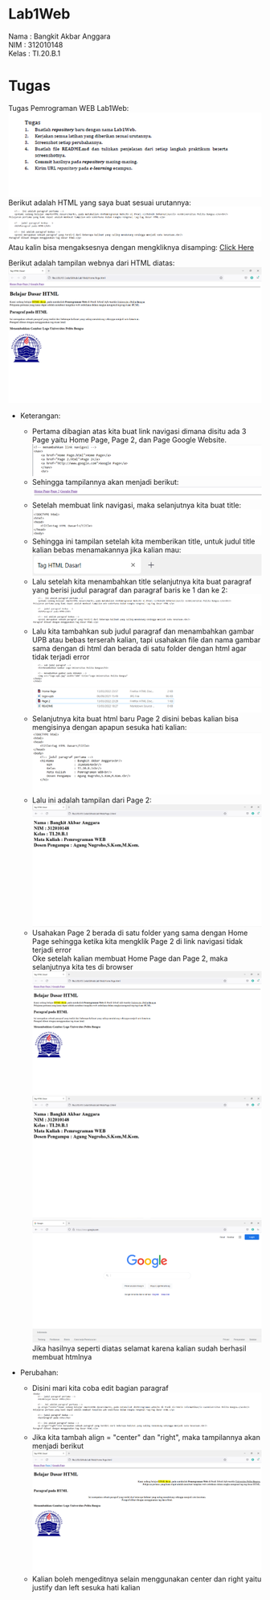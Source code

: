 # Lab1Web

Nama  : Bangkit Akbar Anggara<br>
NIM   : 312010148<br>
Kelas : TI.20.B.1<br>

# Tugas

Tugas Pemrograman WEB Lab1Web:<br>
![Screenshot_6.png](Pic/Screenshot_6.png)<br>
Berikut adalah HTML yang saya buat sesuai urutannya:<br>
![Screenshot_14.png](Pic/Screenshot_14.png)<br>
Atau kalin bisa mengaksesnya dengan mengkliknya disamping: [Click Here](Halaman_Beranda.html)<br>

Berikut adalah tampilan webnya dari HTML diatas:<br>
![Screenshot_8.png](Pic/Screenshot_8.png)<br>

- Keterangan:<br>
  - Pertama dibagian atas kita buat link navigasi dimana disitu ada 3 Page yaitu Home Page, Page 2, dan Page Google Website.<br>
   ![Screenshot_1.png](Pic/Screenshot_1.png)<br>
  - Sehingga tampilannya akan menjadi berikut:<br>
   ![Screenshot_11.png](Pic/Screenshot_11.png)<br>
  - Setelah membuat link navigasi, maka selanjutnya kita buat title:<br>
   ![Screenshot_15.png](Pic/Screenshot_15.png)<br>
  - Sehingga ini tampilan setelah kita memberikan title, untuk judul title kalian bebas menamakannya jika kalian mau:<br>
   ![Screenshot_16.png](Pic/Screenshot_16.png)<br>
  - Lalu setelah kita menambahkan title selanjutnya kita buat paragraf yang berisi judul paragraf dan paragraf baris ke 1 dan ke 2:<br>
   ![Screenshot_14.png](Pic/Screenshot_14.png)<br>
  - Lalu kita tambahkan sub judul paragraf dan menambahkan gambar UPB atau bebas terserah kalian, tapi usahakan file dan nama gambar sama dengan di html dan berada di satu folder dengan html agar tidak terjadi error<br>
   ![Screenshot_3.png](Pic/Screenshot_3.png)<br>
   ![Screenshot_5.png](Pic/Screenshot_5.png)<br>
  - Selanjutnya kita buat html baru Page 2 disini bebas kalian bisa mengisinya dengan apapun sesuka hati kalian:<br>
   ![Screenshot_4.png](Pic/Screenshot_4.png)<br>
  - Lalu ini adalah tampilan dari Page 2:<br>
   ![Screenshot_9.png](Pic/Screenshot_9.png)<br>
  - Usahakan Page 2 berada di satu folder yang sama dengan Home Page sehingga ketika kita mengklik Page 2 di link navigasi tidak terjadi error<br>
Oke setelah kalian membuat Home Page dan Page 2, maka selanjutnya kita tes di browser<br>
![Screenshot_8.png](Pic/Screenshot_8.png)<br>
![Screenshot_9.png](Pic/Screenshot_9.png)<br>
![Screenshot_10.png](Pic/Screenshot_10.png)<br>
Jika hasilnya seperti diatas selamat karena kalian sudah berhasil membuat htmlnya<br>

- Perubahan:<br>
  - Disini mari kita coba edit bagian paragraf<br>
   ![Screenshot_2.png](Pic/Screenshot_2.png)<br>
  - Jika kita tambah align = "center" dan "right", maka tampilannya akan menjadi berikut<br>
   ![Screenshot_13.png](Pic/Screenshot_13.png)<br>
  - Kalian boleh mengeditnya selain menggunakan center dan right yaitu justify dan left sesuka hati kalian<br>
